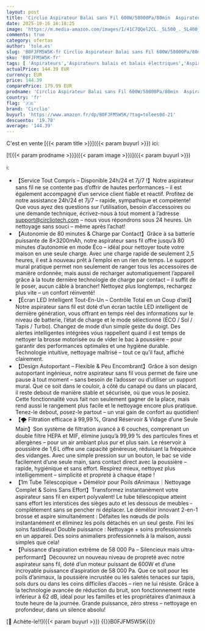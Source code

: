 ```yaml
---
layout: post
title: 'Circlio Aspirateur Balai sans Fil 600W/58000Pa/80min  Aspirateur sans Fil Puissant avec Tuyau Extensible 1m Désenfileur de Poils d animal  Tube Pliable  pour Tapis  Poils Animaux  Sol Dur et Voiture'
date: 2025-10-16 16:18:25
image: 'https://m.media-amazon.com/images/I/41C7QQel2CL._SL500_._SL400_.jpg'
comments: true
category: ofertas
author: 'tole.es'
slug: 'B0FJFM5W5K-fr Circlio Aspirateur Balai sans Fil 600W/58000Pa/80min...'
sku: 'B0FJFM5W5K-fr'
tags: [ 'Aspirateurs','Aspirateurs balais et balais électriques','Aspirateurs, entretien des sols et nettoyeurs de vitres','Cuisine et Maison','circlio','🇫🇷', ]
actualPrice: 144.39 EUR
currency: EUR
price: 144.39
comparePrice: 179.99 EUR
prodname: 'Circlio Aspirateur Balai sans Fil 600W/58000Pa/80min  Aspirateur sans Fil Puissant avec Tuyau Extensible 1m Désenfileur de Poils d animal  Tube Pliable  pour Tapis  Poils Animaux  Sol Dur et Voiture'
country: 'fr'
flag: '🇫🇷'
brand: 'Circlio'
buyurl: 'https://www.amazon.fr/dp/B0FJFM5W5K/?tag=tolees0d-21'
descuento: '19.78'
average: '144.39'
---
```


C'est en vente [{{< param title >}}]({{< param buyurl >}}) ici:

[![{{< param prodname >}}]({{< param image >}})]({{< param buyurl >}})

ℹ️:

- 【Service Tout Compris – Disponible 24h/24 et 7j/7 !】Notre aspirateur sans fil ne se contente pas d’offrir de hautes performances – il est également accompagné d’un service client fiable et réactif. Profitez de notre assistance 24h/24 et 7j/7 – rapide, sympathique et compétente! Que vous ayez des questions sur l’utilisation, besoin d’accessoires ou une demande technique, écrivez-nous à tout moment à l’adresse support@circliotech.com – nous vous répondrons sous 24 heures. Un nettoyage sans souci – même après l’achat!
- 【Autonomie de 80 minutes & Charge par Contact】Grâce à sa batterie puissante de 8×3200mAh, notre aspirateur sans fil offre jusqu’à 80 minutes d’autonomie en mode Éco – idéal pour nettoyer toute votre maison en une seule charge. Avec une charge rapide de seulement 2,5 heures, il est à nouveau prêt à l’emploi en un rien de temps. Le support mural pratique permet non seulement de ranger tous les accessoires de manière ordonnée, mais aussi de recharger automatiquement l’appareil grâce à la toute dernière technologie de charge par contact – il suffit de le poser, aucun câble à brancher! Nettoyez plus longtemps, rechargez plus vite – un confort réinventé!
- 【Écran LED Intelligent Tout-En-Un – Contrôle Total en un Coup d’œil】Notre aspirateur sans fil est doté d’un écran tactile LED intelligent de dernière génération, vous offrant en temps réel des informations sur le niveau de batterie, l’état de charge et le mode sélectionné (ÉCO / Sol / Tapis / Turbo). Changez de mode d’un simple geste du doigt. Des alertes intelligentes intégrées vous rappellent quand il est temps de nettoyer la brosse motorisée ou de vider le bac à poussière – pour garantir des performances optimales et une hygiène durable. Technologie intuitive, nettoyage maîtrisé – tout ce qu’il faut, affiché clairement.
- 【Design Autoportant – Flexible & Peu Encombrant】Grâce à son design autoportant ingénieux, notre aspirateur sans fil vous permet de faire une pause à tout moment – sans besoin de l’adosser ou d’utiliser un support mural. Que ce soit dans le couloir, à côté du canapé ou dans un placard, il reste debout de manière stable et sécurisée, où que vous le posiez. Cette fonctionnalité vous fait non seulement gagner de la place, mais rend aussi le rangement plus facile et le nettoyage encore plus pratique. Tenez-le debout, posez-le partout – un vrai gain de confort au quotidien!
- 【🌪️ Filtration efficace à 99,99 %, Grand Réservoir & Vidage d’une Seule Main】Son système de filtration avancé à 6 couches, comprenant un double filtre HEPA et MIF, élimine jusqu’à 99,99 % des particules fines et allergènes – pour un air ambiant plus pur et plus sain. Le réservoir à poussière de 1,6 L offre une capacité généreuse, réduisant la fréquence des vidanges. Avec une simple pression sur un bouton, le bac se vide facilement d’une seule main, sans contact direct avec la poussière – rapide, hygiénique et sans effort. Respirez mieux, nettoyez plus intelligemment – simplicité et propreté à chaque étape !
- 【1m Tube Télescopique + Déméloir pour Poils dAnimaux｜Nettoyage Complet & Soins Sans Effort】Transformez instantanément votre aspirateur sans fil en expert polyvalent! Le tube télescopique atteint sans effort les interstices des sièges auto et les dessous de meubles - complètement sans se pencher ni déplacer. Le déméloir innovant 2-en-1 brosse et aspire simultanément : Défaites les nœuds de poils instantanément et éliminez les poils détachés en un seul geste. Fini les soins fastidieux! Double puissance : Nettoyage + soins professionnels en un appareil. Des soins animaliers professionnels à la maison, aussi simples que cela!
- 【Puissance d’aspiration extrême de 58 000 Pa – Silencieux mais ultra-performant】Découvrez un nouveau niveau de propreté avec notre aspirateur sans fil, doté d’un moteur puissant de 600W et d’une incroyable puissance d’aspiration de 58 000 Pa. Que ce soit pour les poils d’animaux, la poussière incrustée ou les saletés tenaces sur tapis, sols durs ou dans les coins difficiles d’accès – rien ne lui résiste. Grâce à la technologie avancée de réduction du bruit, son fonctionnement reste inférieur à 62 dB, idéal pour les familles et les propriétaires d’animaux à toute heure de la journée. Grande puissance, zéro stress – nettoyage en profondeur, dans un silence absolu!

[🛒 Achète-le!!]({{< param buyurl >}})
{{<world>}}B0FJFM5W5K{{</world>}}
